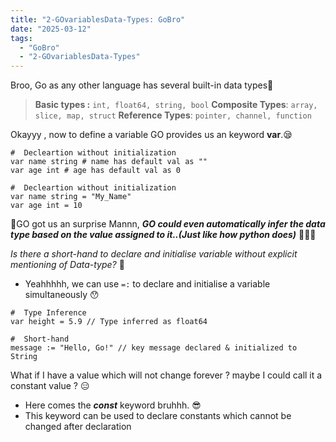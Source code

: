 ```yaml
---
title: "2-GOvariablesData-Types: GoBro"
date: "2025-03-12"
tags:
  - "GoBro"
  - "2-GOvariablesData-Types"
---
```


Broo, Go as any other language has several built-in data types👻

> **Basic types :**  `int, float64, string, bool`
> **Composite Types**: `array, slice, map, struct`
> **Reference Types**: `pointer, channel, function` 

Okayyy , now to define a variable GO provides us an keyword **var**.😪

```
#  Decleartion without initialization 
var name string # name has default val as ""
var age int # age has default val as 0

#  Decleartion without initialization
var name string = "My_Name"
var age int = 10
```

🙈GO got us an surprise Mannn, ***GO could even automatically infer the data type based on the value assigned to it..(Just like how python does)*** 🧑🏼‍🍳

*Is there a short-hand to declare and initialise variable without explicit mentioning of Data-type?* 🤡
- Yeahhhhh, we can use `=:` to declare and initialise a variable simultaneously 😯

```
#  Type Inference
var height = 5.9 // Type inferred as float64

#  Short-hand
message := "Hello, Go!" // key message declared & initialized to String
```

What if I have a value which will not change forever ? maybe I could call it a constant value ? 😑 
- Here comes the ***const*** keyword bruhhh. 😎
- This keyword can be used to declare constants which cannot be changed after declaration

